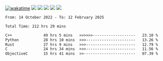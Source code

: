 [![wakatime](https://wakatime.com/badge/user/368879df-dc38-4b1a-86c4-8a2054a0e074.svg)](https://wakatime.com/@368879df-dc38-4b1a-86c4-8a2054a0e074)
<img src="https://img.shields.io/badge/Windows-0078D6?style=flat&logo=Windows&logoColor=white">
<img src="https://img.shields.io/badge/IntelliJ_IDEA-000000.svg?style=flat&logo=IntelliJ-IDEA&logoColor=white">
<img src="https://img.shields.io/badge/CLion-000000.svg?style=flat&logo=CLion&logoColor=white">
<img src="https://img.shields.io/badge/Visual_Studio_Code-007ACC?style=flat&logo=Visual-Studio-Code&logoColor=white">
<img src="https://img.shields.io/badge/Discord-5865F2?label=kano42&style=flat&logo=discord&logoColor=white">
<br>


<!--START_SECTION:waka-->

```txt
From: 14 October 2022 - To: 12 February 2025

Total Time: 212 hrs 29 mins

C++              49 hrs 5 mins   >>>>>>-------------------   23.10 %
Python           28 hrs 10 mins  >>>----------------------   13.26 %
Rust             27 hrs 9 mins   >>>----------------------   12.79 %
C                24 hrs 34 mins  >>>----------------------   11.56 %
ObjectiveC       15 hrs 41 mins  >>-----------------------   07.39 %
```

<!--END_SECTION:waka-->
